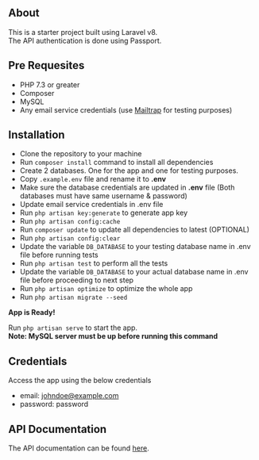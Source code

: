 ## About

This is a starter project built using Laravel v8. <br>
The API authentication is done using Passport. <br>

## Pre Requesites

-   PHP 7.3 or greater
-   Composer
-   MySQL
-   Any email service credentials (use [Mailtrap](https://mailtrap.io/) for testing purposes)

## Installation

-   Clone the repository to your machine
-   Run `composer install` command to install all dependencies
-   Create 2 databases. One for the app and one for testing purposes.
-   Copy `.example.env` file and rename it to **.env**
-   Make sure the database credentials are updated in **.env** file (Both databases must have same username & password)
-   Update email service credentials in .env file
-   Run `php artisan key:generate` to generate app key
-   Run `php artisan config:cache`
-   Run `composer update` to update all dependencies to latest (OPTIONAL)
-   Run `php artisan config:clear`
-   Update the variable `DB_DATABASE` to your testing database name in .env file before running tests
-   Run `php artisan test` to perform all the tests
-   Update the variable `DB_DATABASE` to your actual database name in .env file before proceeding to next step
-   Run `php artisan optimize` to optimize the whole app
-   Run `php artisan migrate --seed`

**App is Ready!**

Run `php artisan serve` to start the app.
<br>
**Note: MySQL server must be up before running this command**

## Credentials

Access the app using the below credentials
   -   email: johndoe@example.com
   -   password: password

## API Documentation

The API documentation can be found [here](https://documenter.getpostman.com/view/3544229/UVXesdWo).
